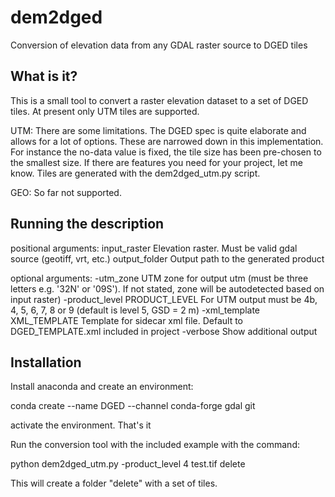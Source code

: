 # dem2dged

Conversion of elevation data from any GDAL raster source to DGED tiles
## What is it?

This is a small tool to convert a raster elevation dataset to a set of DGED tiles. At present only UTM tiles are supported.

UTM: There are some limitations. The DGED spec is quite elaborate and allows for a lot of options. These are narrowed down in this implementation. For instance the no-data value is fixed, the tile size has been pre-chosen to the smallest size. If there are features you need for your project, let me know. Tiles are generated with the dem2dged_utm.py script.

GEO: So far not supported.

## Running the description

positional arguments:
  input_raster          Elevation raster. Must be valid gdal source (geotiff, vrt, etc.)
  output_folder         Output path to the generated product

optional arguments:
  -utm_zone UTM         zone for output utm (must be three letters e.g. '32N' or '09S'). If not stated, zone will be autodetected based on input raster)
  -product_level PRODUCT_LEVEL
                        For UTM output must be 4b, 4, 5, 6, 7, 8 or 9 (default is level 5, GSD = 2 m)
  -xml_template XML_TEMPLATE
                        Template for sidecar xml file. Default to DGED_TEMPLATE.xml included in project
  -verbose              Show additional output



## Installation

Install anaconda and create an environment:

conda create --name DGED --channel conda-forge gdal git

activate the environment. That's it

Run the conversion tool with the included example with the command:

python dem2dged_utm.py -product_level 4 test.tif delete

This will create a folder "delete" with a set of tiles.
